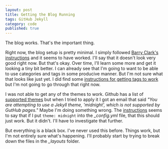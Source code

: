 ```yaml
---
layout: post
title: Getting the Blog Running
tags: GitHub Jekyll
category: code
published: true
---
```


The blog works. That's the important thing.

Right now, the blog setup is pretty minimal. I simply followed [Barry Clark's instructions](https://www.smashingmagazine.com/2014/08/build-blog-jekyll-github-pages/) and it seems to have worked. I'll say that it doesn't look very good right now. But that's okay. Over time, I'll learn some more and get it looking a tiny bit better. I can already see that I'm going to want to be able to use categories and tags in some producive manner. But I'm not sure what that looks like just yet. I did find some [instructions for getting tags to work](https://longqian.me/2017/02/09/github-jekyll-tag/) but I'm not going to go through that right now.

I was not able to get any of the themes to work. Github has a list of [supported themes](https://pages.github.com/themes/) but when I tried to apply it I got an email that said *"You are attempting to use a Jekyll theme, 'midnight', which is not supported by GutHub pages."* Maybe I'm doing something wrong. The [instructions](https://help.github.com/en/github/working-with-github-pages/adding-a-theme-to-your-github-pages-site-using-jekyll) seems to say that if I put `theme: midnight` into the *_config.yml* file, that this should just work. But it didn't. I'll have to investigate that further.

But everything is a black box. I've never used this before. Things work, but I'm not entirely sure what's happening. I'll probably start by trying to break down the files in the *_layouts* folder.
